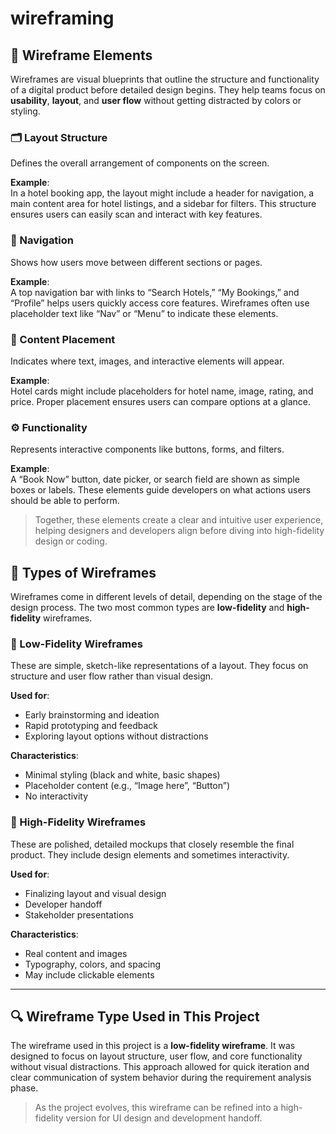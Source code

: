 # wireframing

## 🧩 Wireframe Elements

Wireframes are visual blueprints that outline the structure and functionality of a digital product before detailed design begins. They help teams focus on **usability**, **layout**, and **user flow** without getting distracted by colors or styling.

### 🗂️ Layout Structure
Defines the overall arrangement of components on the screen.

**Example**:  
In a hotel booking app, the layout might include a header for navigation, a main content area for hotel listings, and a sidebar for filters. This structure ensures users can easily scan and interact with key features.

### 🧭 Navigation
Shows how users move between different sections or pages.

**Example**:  
A top navigation bar with links to “Search Hotels,” “My Bookings,” and “Profile” helps users quickly access core features. Wireframes often use placeholder text like “Nav” or “Menu” to indicate these elements.

### 📝 Content Placement
Indicates where text, images, and interactive elements will appear.

**Example**:  
Hotel cards might include placeholders for hotel name, image, rating, and price. Proper placement ensures users can compare options at a glance.

### ⚙️ Functionality
Represents interactive components like buttons, forms, and filters.

**Example**:  
A “Book Now” button, date picker, or search field are shown as simple boxes or labels. These elements guide developers on what actions users should be able to perform.

> Together, these elements create a clear and intuitive user experience, helping designers and developers align before diving into high-fidelity design or coding.

## 🧮 Types of Wireframes

Wireframes come in different levels of detail, depending on the stage of the design process. The two most common types are **low-fidelity** and **high-fidelity** wireframes.

### 📝 Low-Fidelity Wireframes
These are simple, sketch-like representations of a layout. They focus on structure and user flow rather than visual design.

**Used for**:
- Early brainstorming and ideation
- Rapid prototyping and feedback
- Exploring layout options without distractions

**Characteristics**:
- Minimal styling (black and white, basic shapes)
- Placeholder content (e.g., “Image here”, “Button”)
- No interactivity

### 🎨 High-Fidelity Wireframes
These are polished, detailed mockups that closely resemble the final product. They include design elements and sometimes interactivity.

**Used for**:
- Finalizing layout and visual design
- Developer handoff
- Stakeholder presentations

**Characteristics**:
- Real content and images
- Typography, colors, and spacing
- May include clickable elements

---

## 🔍 Wireframe Type Used in This Project

The wireframe used in this project is a **low-fidelity wireframe**. It was designed to focus on layout structure, user flow, and core functionality without visual distractions. This approach allowed for quick iteration and clear communication of system behavior during the requirement analysis phase.

> As the project evolves, this wireframe can be refined into a high-fidelity version for UI design and development handoff.
